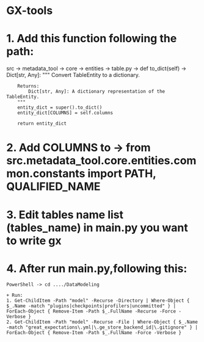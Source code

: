# GX-tools

# 1. Add this function following the path:
src -> metadata_tool -> core -> entities -> table.py ->
def to_dict(self) -> Dict[str, Any]:
        """
        Convert TableEntity to a dictionary.
 
        Returns:
            Dict[str, Any]: A dictionary representation of the TableEntity.
        """
        entity_dict = super().to_dict()
        entity_dict[COLUMNS] = self.columns
 
        return entity_dict
# 2. Add COLUMNS to -> from src.metadata_tool.core.entities.common.constants import PATH, QUALIFIED_NAME

# 3. Edit tables name list (tables_name) in main.py you want to write gx

# 4. After run main.py,following this:
    PowerShell -> cd ..../DataModeling
    
    + Run:
    1. Get-ChildItem -Path "model" -Recurse -Directory | Where-Object { $_.Name -match "plugins|checkpoints|profilers|uncommitted" } | ForEach-Object { Remove-Item -Path $_.FullName -Recurse -Force -Verbose }
    2. Get-ChildItem -Path "model" -Recurse -File | Where-Object { $_.Name -match "great_expectations\.yml|\.ge_store_backend_id|\.gitignore" } | ForEach-Object { Remove-Item -Path $_.FullName -Force -Verbose }

